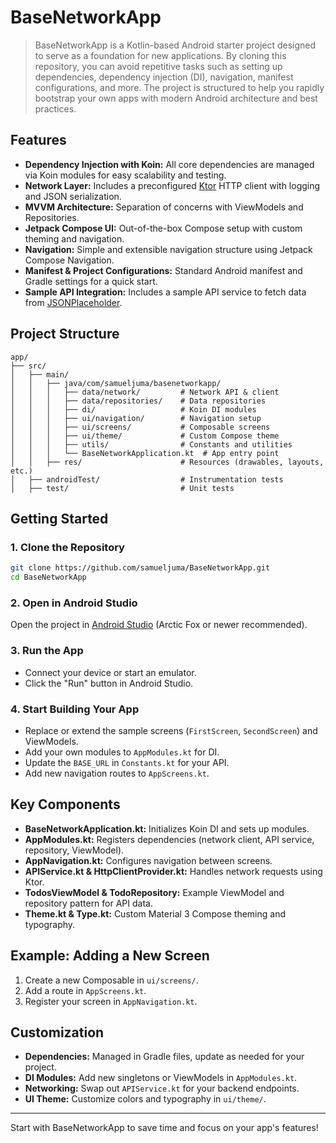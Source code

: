 # BaseNetworkApp

> BaseNetworkApp is a Kotlin-based Android starter project designed to serve as a foundation for new applications. By cloning this repository, you can avoid repetitive tasks such as setting up dependencies, dependency injection (DI), navigation, manifest configurations, and more. The project is structured to help you rapidly bootstrap your own apps with modern Android architecture and best practices.

## Features

- **Dependency Injection with Koin:** All core dependencies are managed via Koin modules for easy scalability and testing.
- **Network Layer:** Includes a preconfigured [Ktor](https://ktor.io/) HTTP client with logging and JSON serialization.
- **MVVM Architecture:** Separation of concerns with ViewModels and Repositories.
- **Jetpack Compose UI:** Out-of-the-box Compose setup with custom theming and navigation.
- **Navigation:** Simple and extensible navigation structure using Jetpack Compose Navigation.
- **Manifest & Project Configurations:** Standard Android manifest and Gradle settings for a quick start.
- **Sample API Integration:** Includes a sample API service to fetch data from [JSONPlaceholder](https://jsonplaceholder.typicode.com).

## Project Structure

```
app/
├── src/
│   ├── main/
│   │   ├── java/com/samueljuma/basenetworkapp/
│   │   │   ├── data/network/         # Network API & client
│   │   │   ├── data/repositories/    # Data repositories
│   │   │   ├── di/                   # Koin DI modules
│   │   │   ├── ui/navigation/        # Navigation setup
│   │   │   ├── ui/screens/           # Composable screens
│   │   │   ├── ui/theme/             # Custom Compose theme
│   │   │   ├── utils/                # Constants and utilities
│   │   │   └── BaseNetworkApplication.kt  # App entry point
│   │   ├── res/                      # Resources (drawables, layouts, etc.)
│   ├── androidTest/                  # Instrumentation tests
│   ├── test/                         # Unit tests
```

## Getting Started

### 1. Clone the Repository

```sh
git clone https://github.com/samueljuma/BaseNetworkApp.git
cd BaseNetworkApp
```

### 2. Open in Android Studio

Open the project in [Android Studio](https://developer.android.com/studio) (Arctic Fox or newer recommended).

### 3. Run the App

- Connect your device or start an emulator.
- Click the "Run" button in Android Studio.

### 4. Start Building Your App

- Replace or extend the sample screens (`FirstScreen`, `SecondScreen`) and ViewModels.
- Add your own modules to `AppModules.kt` for DI.
- Update the `BASE_URL` in `Constants.kt` for your API.
- Add new navigation routes to `AppScreens.kt`.

## Key Components

- **BaseNetworkApplication.kt:** Initializes Koin DI and sets up modules.
- **AppModules.kt:** Registers dependencies (network client, API service, repository, ViewModel).
- **AppNavigation.kt:** Configures navigation between screens.
- **APIService.kt & HttpClientProvider.kt:** Handles network requests using Ktor.
- **TodosViewModel & TodoRepository:** Example ViewModel and repository pattern for API data.
- **Theme.kt & Type.kt:** Custom Material 3 Compose theming and typography.

## Example: Adding a New Screen

1. Create a new Composable in `ui/screens/`.
2. Add a route in `AppScreens.kt`.
3. Register your screen in `AppNavigation.kt`.

## Customization

- **Dependencies:** Managed in Gradle files, update as needed for your project.
- **DI Modules:** Add new singletons or ViewModels in `AppModules.kt`.
- **Networking:** Swap out `APIService.kt` for your backend endpoints.
- **UI Theme:** Customize colors and typography in `ui/theme/`.
---

Start with BaseNetworkApp to save time and focus on your app's features!